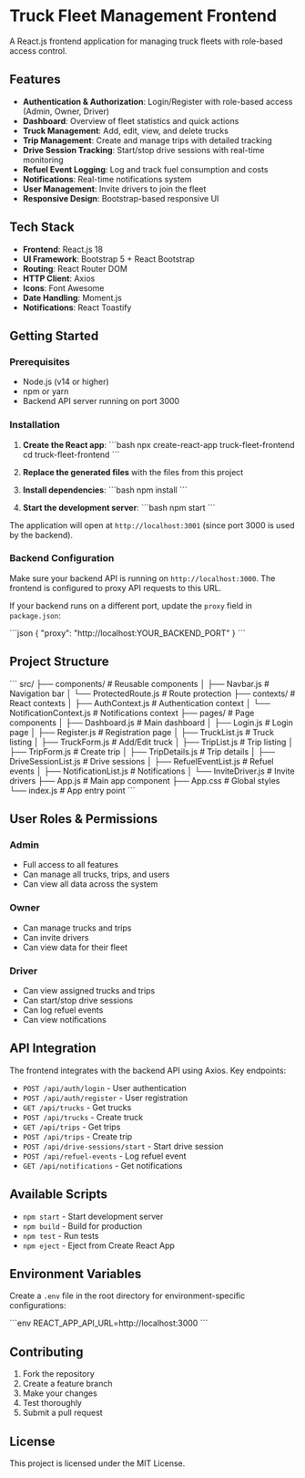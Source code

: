 # Truck Fleet Management Frontend

A React.js frontend application for managing truck fleets with role-based access control.

## Features

- **Authentication & Authorization**: Login/Register with role-based access (Admin, Owner, Driver)
- **Dashboard**: Overview of fleet statistics and quick actions
- **Truck Management**: Add, edit, view, and delete trucks
- **Trip Management**: Create and manage trips with detailed tracking
- **Drive Session Tracking**: Start/stop drive sessions with real-time monitoring
- **Refuel Event Logging**: Log and track fuel consumption and costs
- **Notifications**: Real-time notifications system
- **User Management**: Invite drivers to join the fleet
- **Responsive Design**: Bootstrap-based responsive UI

## Tech Stack

- **Frontend**: React.js 18
- **UI Framework**: Bootstrap 5 + React Bootstrap
- **Routing**: React Router DOM
- **HTTP Client**: Axios
- **Icons**: Font Awesome
- **Date Handling**: Moment.js
- **Notifications**: React Toastify

## Getting Started

### Prerequisites

- Node.js (v14 or higher)
- npm or yarn
- Backend API server running on port 3000

### Installation

1. **Create the React app**:
   \`\`\`bash
   npx create-react-app truck-fleet-frontend
   cd truck-fleet-frontend
   \`\`\`

2. **Replace the generated files** with the files from this project

3. **Install dependencies**:
   \`\`\`bash
   npm install
   \`\`\`

4. **Start the development server**:
   \`\`\`bash
   npm start
   \`\`\`

The application will open at `http://localhost:3001` (since port 3000 is used by the backend).

### Backend Configuration

Make sure your backend API is running on `http://localhost:3000`. The frontend is configured to proxy API requests to this URL.

If your backend runs on a different port, update the `proxy` field in `package.json`:

\`\`\`json
{
"proxy": "http://localhost:YOUR_BACKEND_PORT"
}
\`\`\`

## Project Structure

\`\`\`
src/
├── components/ # Reusable components
│ ├── Navbar.js # Navigation bar
│ └── ProtectedRoute.js # Route protection
├── contexts/ # React contexts
│ ├── AuthContext.js # Authentication context
│ └── NotificationContext.js # Notifications context
├── pages/ # Page components
│ ├── Dashboard.js # Main dashboard
│ ├── Login.js # Login page
│ ├── Register.js # Registration page
│ ├── TruckList.js # Truck listing
│ ├── TruckForm.js # Add/Edit truck
│ ├── TripList.js # Trip listing
│ ├── TripForm.js # Create trip
│ ├── TripDetails.js # Trip details
│ ├── DriveSessionList.js # Drive sessions
│ ├── RefuelEventList.js # Refuel events
│ ├── NotificationList.js # Notifications
│ └── InviteDriver.js # Invite drivers
├── App.js # Main app component
├── App.css # Global styles
└── index.js # App entry point
\`\`\`

## User Roles & Permissions

### Admin

- Full access to all features
- Can manage all trucks, trips, and users
- Can view all data across the system

### Owner

- Can manage trucks and trips
- Can invite drivers
- Can view data for their fleet

### Driver

- Can view assigned trucks and trips
- Can start/stop drive sessions
- Can log refuel events
- Can view notifications

## API Integration

The frontend integrates with the backend API using Axios. Key endpoints:

- `POST /api/auth/login` - User authentication
- `POST /api/auth/register` - User registration
- `GET /api/trucks` - Get trucks
- `POST /api/trucks` - Create truck
- `GET /api/trips` - Get trips
- `POST /api/trips` - Create trip
- `POST /api/drive-sessions/start` - Start drive session
- `POST /api/refuel-events` - Log refuel event
- `GET /api/notifications` - Get notifications

## Available Scripts

- `npm start` - Start development server
- `npm build` - Build for production
- `npm test` - Run tests
- `npm eject` - Eject from Create React App

## Environment Variables

Create a `.env` file in the root directory for environment-specific configurations:

\`\`\`env
REACT_APP_API_URL=http://localhost:3000
\`\`\`

## Contributing

1. Fork the repository
2. Create a feature branch
3. Make your changes
4. Test thoroughly
5. Submit a pull request

## License

This project is licensed under the MIT License.

